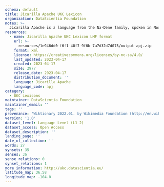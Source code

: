 ```yaml
---
schema: default
title: Jicarilla Apache UKC Lexicon
organization: DataScientia Foundation
notes: >-
  Jicarilla Apache is a language from the Na-Dene family, spoken in North America. The UKC Lexicon of Jicarilla Apache is represented as a lexico-semantic network. It consists of words, word senses, synsets, as well as sense-level and synset-level relationships.
resources:
  - name: Jicarilla Apache UKC Lexicon LMF format
    url: >-
      resources/1e946dd0-f6f1-40f7-9f6b-7a7d32d7d075/output-apj.zip
    format: xml
    license: https://creativecommons.org/licenses/by-nc-sa/4.0/
    last_updated: 2023-04-17
    created: 2023-04-17
    size: 2977
    release_date: 2023-04-17
    distribution_document: ''
    language: Jicarilla Apache
    language_code: apj
category:
  - UKC Lexicons
maintainer: DataScientia Foundation
maintainer_email: ''
tags: ''
provenance: 'Wiktionary 2022.01. by Wikimedia Foundation (http://en.wiktionary.org); CogNet 2.1 by Khuyagbaatar Batsuren, National University of Mongolia (http://cognet.ukc.disi.unitn.it); KinDiv: Kinship Diversity 1.0 by Temuulen Khishigsuren (http://ukc.disi.unitn.it/index.php/kinship/); Native Languages of the Americas 2021.11. by Laura Redish and Orrin Lewis (http://www.native-languages.org); Princeton WordNet 2.1 by Princeton University (https://wordnet.princeton.edu)'
version: '1.0'
dataset_level: Language Level (L1-2)
dataset_access: Open Access
dataset_description: ''
landing_page: ''
date_of_collection: ''
words: 27
synsets: 35
senses: 36
sense_relations: 0
synset_relations: 1
more_information: http://ukc.datascientia.eu/
latitude_map: 36.58
longitude_map: -104.0
---
```

